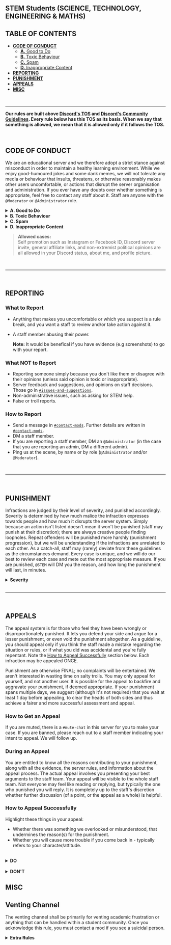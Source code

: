 ## **STEM Students (SCIENCE, TECHNOLOGY, ENGINEERING & MATHS)**

## **TABLE OF CONTENTS**  

+ [**CODE OF CONDUCT**](#code-of-conduct)
    + [**A.** Good to Do](#a-good-to-do)
    + [**B.** Toxic Behaviour](#b-toxic-behaviour)
    + [**C.** Spam](#c-spam)
    + [**D.** Inappropriate Content](#d-inappropriate-content)
+ [**REPORTING**](#reporting)
+ [**PUNISHMENT**](#punishment)
+ [**APPEALS**](#appeals)
+ [**MISC**](#misc)
<br />

***

**Our rules are built above [Discord's TOS](https://discord.com/terms) and [Discord's Community Guidelines](https://discord.com/guidelines). Every rule below has this TOS as its basis. When we say that something is allowed, we mean that it is allowed only if it follows the TOS.**

<br />

## **CODE OF CONDUCT**  

We are an educational server and we therefore adopt a strict stance against misconduct in order to maintain a healthy learning environment. While we enjoy good-humoured jokes and some dank memes, we will not tolerate any media or behaviour that insults, threatens, or otherwise reasonably makes other users uncomfortable, or actions that disrupt the server organisation and administration. If you ever have any doubts over whether something is appropriate, feel free to contact any staff about it. Staff are anyone with the `@Moderator` or `@Administrator` role. 

<details> 
<summary><b>A. Good to Do</b></summary>
These are rules that you should observe at all times. Repeated negligence may be punishable.

> Some rule breakers will be banned instantly. This takes into account for account age in server, message count, and obvious trollish behaviors.
1. Respect all [Discord Terms of Service and Guidelines](https://discordapp.com/guidelines). This includes all the basics, including but not limited to: be respectful of one another, don't harass, don't spam, don't post inappropriate or malicious content.  

2. Respect all lawful staff instructions and decisions. DO NOT try and pick a fight with staff (at least in public), no matter how wrong you think they may be. Our first priority is to resolve the immediate issue and restore server order, and we cannot do that if there are people openly arguing and disobeying us. We can address further concerns once the issue is settled. If you suspect a staff member is acting out of line, you may report them (see the [Reporting](#-reporting-) section below). We are only human, so we seek your understanding. Harassment and abuse of staff will not be tolerated.  

3. Post in the appropriate channel. e.g Do not initiate non-STEM conversations in the STEM channels. Each channel has a purpose, which is described in the channel description (at the top of your window).  

4. Refer to [`#how-to-ask`](https://discord.com/channels/493173110799859713/625027300920000542) for detailed question-asking etiquette.  

5. Do not engage in academically dishonest behavior. This includes:
    <!-- FIXME: this styling is ignored by github anyway. use default styles -->
    <ol type="A">
    <li> Asking for help for tests/exams. That's cheating.</li>
    <li> Offering to pay others for doing your work, or offering to do work in exchange for pay. We won't be responsible if you get scammed. </li>
    </ol> 

6. English must be the only language used to communicate in all channels, except those labelled 'other languages'.  
</details>

<details>
<summary><b>B. Toxic Behaviour</b></summary>
"Toxic Behaviour" is the antithesis of respect. It is any behavior that, when exposed to others, threatens their mental health and well-being, usually by being unnaturally hostile and aggressive. "Harassment" is a type of toxic behaviour that targets specific people or groups of people, with the intent to badmouth, offend, provoke, intimidate, harm, or otherwise make them uncomfortable.  

1. Toxic behaviour and especially harassment is forbidden in this server. Such actions include (but are not limited to) derogatory remarks, discriminatory (e.g racist, sexist, homophobic, ageist, or ableist) remarks, and hate speech. Toxic behaviour is highly variable in intensity, and may range anywhere from being acceptable after all (e.g. casual criticism), to getting banned straight away in extreme cases. We will do our best to review each case and mete out the most appropriate measure. See the [Punishment](#-punishment-) section below for our guidelines.  

2. If someone adopts a toxic behavior, be proactive and report that user to us and block them. Do not retaliate, or you may possibly be punished as well for aggravation of the situation.  

3. In arguments, be civil and open-minded: understand that no one (including yourself) knows everything or interprets issues the same way. If the discussion devolves into immature shit-flinging, staff have the right to step in and demand cessation of the "debate".  
</details>

<details>
<summary><b>C. Spam</b></summary>  
"Spam" is a loose category of actions, characterised by annoying other users by needlessly drawing attention, usually by creating notifications and/or taking up a lot of space. Naturally, spam is not allowed in this server. Some examples of spam are described below, though these may not be the only types.  

1. Off-topic spam is the posting of a lot of messages or other media that add little to no value to the channel or ongoing conversation.
    <ol type="A">  
    <li> Spam-pinging is the unnecessary and especially repeated pinging (using `@`) of other users. </li>  
    <li> Ghost pinging is pinging someone and then deleting the message containing the ping, giving the person nothing to reply to. </li> 
    </ol> 

2. Direct-message (DM) spam is the unwanted private-messaging of other users, especially regarding advertising or soliciting. Do not DM users without their permission.   

3. Advertising is posting a link to another server or website with the intention of getting more exposure for that server or website. This includes any kind of affiliate links. If you want to advertise something, propose it to us, and we will review it and give it the right exposure. Otherwise, it will be treated as spam.   

4. Soliciting is harrassing someone to get them to do something they otherwise wouldn't want to do, such as answering questions or visiting links.  

5. Any sort of loud, disruptive sound in voice chat (e.g screaming, ear-rape, soundboard or playing music through your microphone) is prohibited.  
</details>

<details>
<summary><b>D. Inappropriate Content</b></summary>  
"Content" refers to all forms of media, including text, emojis, usernames/nicknames, statuses, profile pictures, images, links, etc.  

1. Cursing is okay, unless it is excessive (spam) or directed at another user (harassment). SFW content is content that can be safely viewed at school or work without getting you in trouble. We strive to make all content SFW. Conversely, NSFW content is content that touches on sensitive/uncomfortable topics. This most commonly refers to, but is not limited to, pornography or violence.  

2. Questionable content is content where the topic is clearly NSFW or approaches NSFW territory, but nothing explicit is shown/written. Alternatively, it may be explicit if it is for medical purposes. Such content is allowed in NSFW channels, but NOT ALLOWED in SFW channels.  

3. Explicit content deals with NSFW topics and has direct and/or graphic terms, descriptions, and/or imagery, and may be described as disgusting or disturbing. Such content is NOT ALLOWED IN THE SERVER AT ALL, NOT EVEN IN the NSFW channels. You will likely get instantly-banned, no excuses.  

4. In all cases, express promotion of hate, harm, and sociopathy is forbidden.  

5. Malicious content is content that threatens a user's online (and possibly offline) privacy and security. e.g. Links to scams and phising websites. Viruses and malware. Such content is very serious and will likely result in an instant ban.    
</details>

> **Allowed cases:**  
> Self promotion such as Instagram or Facebook ID, Discord server invite, general affiliate links, and non-extremist political opinions are all allowed in your Discord status, about me, and profile picture.
<br />

***

<br />

## **REPORTING**  

### **What to Report**  
+ Anything that makes you uncomfortable or which you suspect is a rule break, and you want a staff to review and/or take action against it.
+ A staff member abusing their power.  
  
    **Note:** It would be benefical if you have evidence (e.g screenshots) to go with your report.  

### **What NOT to Report**  
+ Reporting someone simply because you don't like them or disagree with their opinions (unless said opinion is toxic or inappropriate).
+ Server feedback and suggestions, and opinions on staff decisions. Those go in [`#issues-and-suggestions`](https://discord.com/channels/493173110799859713/597096637122347027).
+ Non-administrative issues, such as asking for STEM help.
+ False or troll reports.  

### **How to Report**  
+ Send a message in [`#contact-mods`](https://discord.com/channels/493173110799859713/622057326177812484). Further details are written in [`#contact-mods`](https://discord.com/channels/493173110799859713/622057326177812484). 
+ DM a staff member. 
+ If you are reporting a staff member, DM an `@Administrator` (in the case that you are reporting an admin, DM a different admin). 
+ Ping us at the scene, by name or by role (`@Administrator` and/or `@Moderator`).  

<br />

***
  
<br />

## **PUNISHMENT**  

Infractions are judged by their level of severity, and punished accordingly. Severity is determined by how much malice the infraction expresses towards people and how much it disrupts the server system. Simply because an action isn't listed doesn't mean it won't be punished (staff may punish at their discretion); there are always creative people finding loopholes. Repeat offenders will be punished more harshly (punishment progression), but we will be understanding if the infractions are unrelated to each other. As a catch-all, staff may (rarely) deviate from these guidelines as the circumstances demand. Every case is unique, and we will do our best to review each case and mete out the most appropriate measure. If you are punished, `@STEM` will DM you the reason, and how long the punishment will last, in minutes.  

<details>
<summary><b>Severity</b></summary>

**Low Severity:**  
+ One-off incidents that disrupt server order or may reasonably insult another user. e.g. One-off generic insults. 
+ Light spam.
+ Posting in an inappropriate channel.
+ Unapproved advertising.
+ Abusing the report system.
+ **Progression: Verbal or official warn → Medium Severity**  

**Medium Severity:**  
+ Deliberate malice towards another user or the server. (e.g Aggressive and toxic behaviour towards other users over several messages.)
+ Encouraging suicide or violence.
+ Hate speech and discriminatory insults.
+ Multiple spam messages.
+ Posting questionable content outside of NSFW channels.
+ Ignoring/defying lawful staff instructions.
+ **Progresssion: 1 hour mute (60 mins)**  

**High Severity:**  
+ Discord ToS/Guidelines violations.
+ A concerted effort to harm one or multiple users or the server as a whole, especially if it results in consequences.  
+ Underground activities. (e.g. Intense harassment or threatening, especially with discriminatory elements.)
+ Posting explicit content.
+ Staging DM spams.
+ Doxxing. Raiding. Hacking. Posting malicious content. Recruitment/oraganization of for such activities.
+ Punishment evasion.
+ Progression: 1-7 day mute (1440-10,080 mins), or permanent ban (per staff discretion).  
</details>

<br />

***

<br />

## **APPEALS**  

The appeal system is for those who feel they have been wrongly or disproportionately punished. It lets you defend your side and argue for a lesser punishment, or even void the punishment altogether. As a guideline, you should appeal only if you think the staff made a mistake regarding the situation or rules, or if what you did was accidental and you're fully repentant. Note the [How to Appeal Successfully](#how-to-appeal-successfully) section below. Each infraction may be appealed ONCE.  

Punishment are otherwise FINAL; no complaints will be entertained. We aren't interested in wasting time on salty trolls. You may only appeal for yourself, and not another user. It is possible for the appeal to backfire and aggravate your punishment, if deemed appropriate. If your punishment spans multiple days, we suggest (although it's not required) that you wait at least 1 day before appealing, to clear the heads of both sides and thus achieve a fairer and more successful assessment and appeal.  

### **How to Get an Appeal**  

If you are muted, there is a `#mute-chat` in this server for you to make your case. If you are banned, please reach out to a staff member indicating your intent to appeal. We will follow up.  

### **During an Appeal**  

You are entitled to know all the reasons contributing to your punishment, along with all the evidence, the server rules, and information about the appeal process. The actual appeal involves you presenting your best arguments to the staff team. Your appeal will be visible to the whole staff team. Not everyone may feel like reading or replying, but typically the one who punished you will reply. It is completely up to the staff's discretion whether further discussion (of a point, or the appeal as a whole) is helpful.  

### **How to Appeal Successfully**  

Highlight these things in your appeal:
+ Whether there was something we overlooked or misunderstood, that undermines the reason(s) for the punishment.
+ Whether you will cause more trouble if you come back in - typically refers to your character/attitude.  

<br />

<details>
<summary><b>DO</b></summary> 

+ Be civil 
+ Use clear English in your appeal, even if you may feel wronged. (Staff may reject your appeal purely because they do not judge your attitude appropriate to expose to the rest of the server, or they simply cannot understand you.) 
+ Understand the rules and respect their underlying purpose. We aim to create a healthy community for everyone. Our rules are a promise to the server to maintain that standard, and we won't bend the rules for someone who just wants to do whatever they like. 
+ Own up to / take responsibility for your own actions and their repercussions. If you don't understand the consequences, what's stopping you from doing it again? 
+ Respect your fellow STEM members. We want to know if you will healthily re-integrate back into the server, instead of picking more fights.  
</details>

<br />

<details>
<summary><b>DON'T</b></summary>  

We will NOT ACCEPT these as responsible justifications and therefore valid reasons for appeal, even if they contributed:  
+ Sociocultural differences. e.g. "What I did is normal (elsewhere)" / "The rules are ridiculous and should be changed" → Unadaptable to the local rules/culture.
+ Self-righteous  Humorous intent. e.g. "It's just a joke" → Irresponsibility
+ Mental/emotional state. e.g. "I was panicking because it was due soon" → Irresponsibility  
+ Blaming someone/something else. e.g. "They started it" → You still contributed, and chances are, there were better options you could have taken, such as simply blocking and reporting them.
+ Downplaying severity. e.g. "No one was harmed" → Inviting greater consequences to happen before you regret it. We already assigned a punishment appropriate for the severity.
+ Proof by assertion won't do you any favours. The following (non-exhaustive) list of behaviours during an appeal is grounds for immediate appeal denial or even punishment aggravation, at staff discretion: Verbal abuse, spam-pinging, or other contempt of staff.
+ Trolling or otherwise uncooperative behaviour.
</details>

## **MISC**

## Venting Channel

The venting channel shall be primarily for venting academic frustration or anything that can be handled within a student community. Once you acknowledge this rule, you must contact a mod if you see a suicidal person.

<details>
<summary><b>Extra Rules</b></summary>  

+ If something goes out of hand, please contact a mod first.
+ Provide only academic help since we are an academic server. For individuals with chronic/acute depression, the crisis helplines are available.
  <details>
  <summary><b>Suicide/Crisis Hotlines</b></summary>  

    + Australia: 1300 659 467
    + Canada: 1833 456 4566
    + China( Beijing suicide research and prevention centre): 800 810 1117
    + France: 0145 394 000
    + Germany: 0800 181 0771
    + India: 9152 987 821
    + Russia: (495) 625 3101
    + United Kingdom: 0800 689 5652
    + United States: 1-800 273 8255
    + Argentina: 5275 1135
  </details>
</details>
